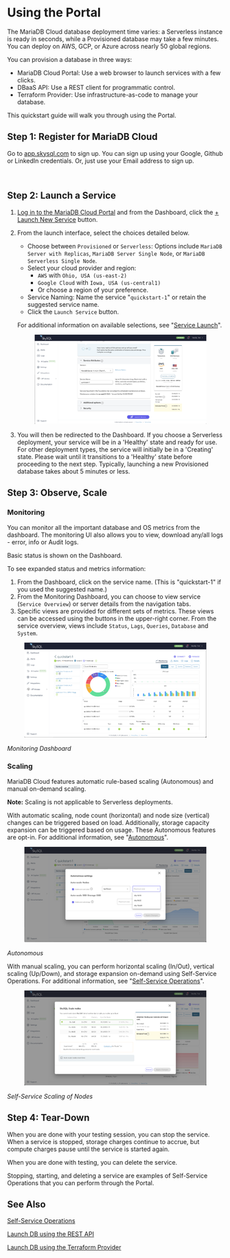 # Using the Portal

The MariaDB Cloud database deployment time varies: a Serverless instance is ready in seconds, while a Provisioned database may take a few minutes. You can deploy on AWS, GCP, or Azure across nearly 50 global regions.

You can provision a database in three ways:

* MariaDB Cloud Portal: Use a web browser to launch services with a few clicks.
* DBaaS API: Use a REST client for programmatic control.
* Terraform Provider: Use infrastructure-as-code to manage your database.

This quickstart guide will walk you through using the Portal.

## Step 1: Register for MariaDB Cloud

Go to [app.skysql.com](https://app.skysql.com) to sign up. You can sign up using your Google, Github or LinkedIn credentials. Or, just use your Email address to sign up.

<div align="left"><figure><img src="../Quickstart/mariadb-cloud-id.png" alt=""><figcaption></figcaption></figure></div>

## Step 2: Launch a Service

1. [Log in to the MariaDB Cloud Portal](https://app.skysql.com/) and from the Dashboard, click the [+ Launch New Service](https://app.skysql.com/launch-service) button.
2.  From the launch interface, select the choices detailed below.

    * Choose between `Provisioned` or `Serverless`: Options include `MariaDB Server with Replicas`, `MariaDB Server Single Node`, or `MariaDB Serverless Single Node`.
    * Select your cloud provider and region:
      * `AWS` with `Ohio, USA (us-east-2)`
      * `Google Cloud` with `Iowa, USA (us-central1)`
      * Or choose a region of your preference.
    * Service Naming: Name the service "`quickstart-1`" or retain the suggested service name.
    * Click the `Launch Service` button.



    For additional information on available selections, see "[Service Launch](../cloud-usage/portal-features/launch-page.md)".

    <figure><img src="../Quickstart/launch-service.png" alt=""><figcaption></figcaption></figure>
3. You will then be redirected to the Dashboard. If you choose a Serverless deployment, your service will be in a 'Healthy' state and ready for use. For other deployment types, the service will initially be in a 'Creating' state. Please wait until it transitions to a 'Healthy' state before proceeding to the next step. Typically, launching a new Provisioned database takes about 5 minutes or less.

## Step 3: Observe, Scale

### Monitoring

You can monitor all the important database and OS metrics from the dashboard. The monitoring UI also allows you to view, download any/all logs - error, info or Audit logs.

Basic status is shown on the Dashboard.

To see expanded status and metrics information:

1. From the Dashboard, click on the service name. (This is "quickstart-1" if you used the suggested name.)
2. From the Monitoring Dashboard, you can choose to view service (`Service Overview`) or server details from the navigation tabs.
3. Specific views are provided for different sets of metrics. These views can be accessed using the buttons in the upper-right corner. From the service overview, views include `Status`, `Lags`, `Queries`, `Database` and `System`.

<figure><img src="../Quickstart/monitoring.png" alt=""><figcaption></figcaption></figure>

_Monitoring Dashboard_

### Scaling

MariaDB Cloud features automatic rule-based scaling (Autonomous) and manual on-demand scaling.

**Note:** Scaling is not applicable to Serverless deployments.

With automatic scaling, node count (horizontal) and node size (vertical) changes can be triggered based on load. Additionally, storage capacity expansion can be triggered based on usage. These Autonomous features are opt-in. For additional information, see "[Autonomous](../cloud-management/autonomously-scale-compute-storage.md)".

<figure><img src="../Quickstart/autonomous.png" alt=""><figcaption></figcaption></figure>

_Autonomous_

With manual scaling, you can perform horizontal scaling (In/Out), vertical scaling (Up/Down), and storage expansion on-demand using Self-Service Operations. For additional information, see "[Self-Service Operations](../cloud-usage/portal-features/manage-your-service.md)".

<figure><img src="../Quickstart/scaling.png" alt=""><figcaption></figcaption></figure>

_Self-Service Scaling of Nodes_

## Step 4: Tear-Down

When you are done with your testing session, you can stop the service. When a service is stopped, storage charges continue to accrue, but compute charges pause until the service is started again.

When you are done with testing, you can delete the service.

Stopping, starting, and deleting a service are examples of Self-Service Operations that you can perform through the Portal.

## See Also

[Self-Service Operations](../cloud-usage/portal-features/manage-your-service.md)

[Launch DB using the REST API](<../Quickstart/Launch DB using the REST API.md>)

[Launch DB using the Terraform Provider](<../Quickstart/Launch DB using the Terraform Provider.md>)
